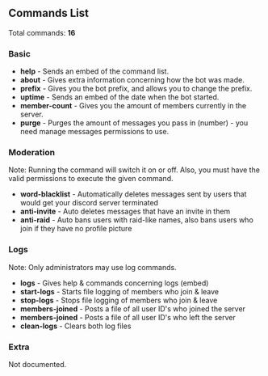 ## Commands List
Total commands: **16**
### Basic
- **help** - Sends an embed of the command list.
- **about** - Gives extra information concerning how the bot was made.
- **prefix** - Gives you the bot prefix, and allows you to change the prefix.
- **uptime** - Sends an embed of the date when the bot started.
- **member-count** - Gives you the amount of members currently in the server.
- **purge** - Purges the amount of messages you pass in (number) - you need manage messages permissions to use.
### Moderation
Note: Running the command will switch it on or off.
Also, you must have the valid permissions to execute the given command.

- **word-blacklist** - Automatically deletes messages sent by users that would get your discord server terminated
- **anti-invite** - Auto deletes messages that have an invite in them
- **anti-raid** - Auto bans users with raid-like names, also bans users who join if they have no profile picture
### Logs
Note: Only administrators may use log commands.
- **logs** - Gives help & commands concerning logs (embed)
- **start-logs** - Starts file logging of members who join & leave
- **stop-logs** - Stops file logging of members who join & leave
- **members-joined** - Posts a file of all user ID's who joined the server
- **members-joined** - Posts a file of all user ID's who left the server
- **clean-logs** - Clears both log files
### Extra
Not documented.
